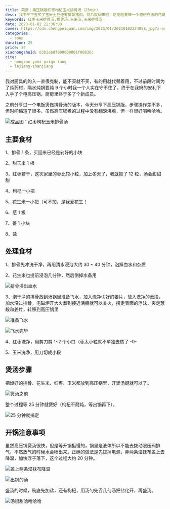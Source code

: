 ```yaml
---
title: 菜谱：高压锅版红枣枸杞玉米排骨汤（25min）
desc: 我中午下去买了玉米土豆还有排骨猪肉，然后就回来啦！哈哈哈要做一个遵纪守法的花臂小哥！今晚煲了个玉米排骨汤！（步骤和莲藕排骨汤差不多其实…
keywords: 红枣玉米排骨汤,排骨汤,玉米汤,玉米排骨汤
date: 2023-01-02 22:36:00
cover: https://cdn.chengpeiquan.com/img/2023/01/20230102224858.jpg?x-oss-process=image/interlace,1
categories:
  - soup
duration: 25
price: 24
xiaohongshuId: 63b2ebdf000000001f00836c
cite:
  - hongzao-yumi-paigu-tang
  - lajiang-zhanjiang
---
```


我对厨具的购入一直很克制，能不买就不买，有的用就代替着用，不过前段时间为了炖药材，隔水炖锅要炖 9 个小时我一个人实在守不住了，终于在我妈的安利下入手了个电高压锅，厨房里终于多了个新成员。

之前分享过一个电饭煲做排骨汤的版本，今天分享下高压锅版，步骤操作差不多，但时间缩短了很多，虽然高压锅煮的过程中没有翻滚沸腾，但一样很好喝哈哈哈。

![成品图：红枣枸杞玉米排骨汤](https://cdn.chengpeiquan.com/img/2023/01/20230102225158.jpg?x-oss-process=image/interlace,1)

## 主要食材

1、排骨 1 条，买回来已经是剁好的小块

2、甜玉米 1 根

3、红枣若干，这次家里的枣比较小粒，加上冬天了，我就抓了 12 粒，汤会甜甜甜

4、枸杞一小把

5、花生米一小把（可不加，是我爱花生！

6、葱 1 根

7、姜 1 小块

8、盐

## 处理食材

1、排骨先冲洗干净，再用清水浸泡大约 30 ~ 40 分钟，泡掉血水和杂质

2、花生米也提前浸泡几分钟，然后倒掉水备用

![排骨浸出血水](https://cdn.chengpeiquan.com/img/2023/01/20230102225151.jpg?x-oss-process=image/interlace,1)

3、泡干净的排骨放到汤锅里准备飞水，加入洗净切好的姜片，放入洗净的葱段，加水没过排骨，电磁炉开大火煮到接近沸腾就可以关火，捞走表面的浮沫，夹走葱段和姜片，转移到高压锅里

![准备飞水](https://cdn.chengpeiquan.com/img/2023/01/20230102225152.jpg?x-oss-process=image/interlace,1)

![飞水完毕](https://cdn.chengpeiquan.com/img/2023/01/20230102225153.jpg?x-oss-process=image/interlace,1)

4、红枣洗净，用剪刀剪 1~2 个小口（枣太小粒就不单独去核了 -0-

5、玉米洗净，用刀切成小段

## 煲汤步骤

把焯好的排骨、花生米、红枣、玉米都放到高压锅里，开煲汤键就可以了。

![煲汤之前](https://cdn.chengpeiquan.com/img/2023/01/20230102225154.jpg?x-oss-process=image/interlace,1)

整个过程等 25 分钟就煲好（枸杞不耐炖，等出锅再下）。

![25 分钟就搞定](https://cdn.chengpeiquan.com/img/2023/01/20230102225155.jpg?x-oss-process=image/interlace,1)

## 开锅注意事项

虽然高压锅煲汤很快，但是等开锅挺慢的，锅里是液体所以不能去拨动限压阀排气，不然放气的时候水会喷出来。正确的做法是先拔掉电源，弄两条湿抹布盖上去降温，加快浮子落下，这个过程大约 20 分钟。

![盖上两条湿抹布降温](https://cdn.chengpeiquan.com/img/2023/01/20230102225156.jpg?x-oss-process=image/interlace,1)

![出锅的汤](https://cdn.chengpeiquan.com/img/2023/01/20230102225157.jpg?x-oss-process=image/interlace,1)

盛汤的时候，碗底先加盐，还有枸杞，用汤勺先舀几勺汤把盐化开，再盛汤。

![汤很甜哈哈哈哈](https://cdn.chengpeiquan.com/img/2023/01/20230102225159.jpg?x-oss-process=image/interlace,1)
